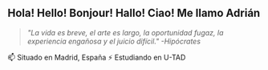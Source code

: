 ## Hola! Hello! Bonjour! Hallo! Ciao! Me llamo Adrián 



>_"La vida es breve, el arte es largo,_
>_la oportunidad fugaz, la experiencia engañosa y el juicio difícil."_
_-Hipócrates_

  📫 Situado en Madrid, España
  ⚡ Estudiando en U-TAD

